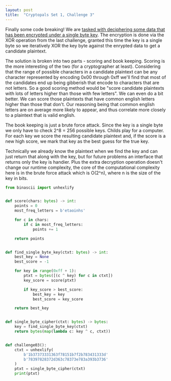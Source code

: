 ```yaml
---
layout: post
title:  "Cryptopals Set 1, Challenge 3"
---
```


Finally some code breaking! We are [tasked with deciphering some data that
has been encrypted under a single byte key](https://cryptopals.com/sets/1/challenges/3).
The encryption is done via the XOR operation from the last challenge, granted
this time the key is a single byte so we iteratively XOR the key byte against
the enrypted data to get a candidate plaintext.

The solution is broken into two parts - scoring and book keeping. Scoring is
the more interesting of the two (for a cryptographer at least). Considering that
the range of possible characters in a candidate plaintext can be any character
represented by encoding 0x00 through 0xff we'll find that most of the candidates end
up being gibberish that encode to characters that are not letters. So a good scoring
method would be "score candidate plaintexts with lots of letters higher than those
with few letters". We can even do a bit better. We can score those plaintexts that
have common english letters higher than those that don't. Our reasoning being that
common english letters are on average more likely to appear, and thus correlate more
closely to a plaintext that is valid english.

The book keeping is just a brute force attack. Since the key is a single byte we only
have to check 2^8 = 256 possible keys. Childs play for a computer. For each key we 
score the resulting candidate plaintext and, if the score is a new high score, we mark
that key as the best guess for the true key.

Technically we already know the plaintext when we find the key and can just return that
along with the key, but for future problems an interface that returns only the key is 
handier. Plus the extra decryption operation doesn't change our runtime complexity, the
core of the computational complexity here is in the brute force attack which is O(2^n),
where n is the size of the key in bits.

```python
from binascii import unhexlify


def score(chars: bytes) -> int:
    points = 0
    most_freq_letters = b'etaoinhs'

    for c in chars:
        if c in most_freq_letters:
            points += 1

    return points


def find_single_byte_key(ctxt: bytes) -> int:
    best_key = None
    best_score = -1

    for key in range(0xff + 1):
        ptxt = bytes([(c ^ key) for c in ctxt])
        key_score = score(ptxt)

        if key_score > best_score:
            best_key = key
            best_score = key_score

    return best_key


def single_byte_cipher(ctxt: bytes) -> bytes:
    key = find_single_byte_key(ctxt)
    return bytes(map(lambda c: key ^ c, ctxt))


def challenge03():
    ctxt = unhexlify(
        b'1b37373331363f78151b7f2b783431333d'
        b'78397828372d363c78373e783a393b3736'
    )
    ptxt = single_byte_cipher(ctxt)
    print(ptxt)
```